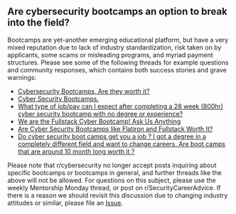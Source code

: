 ## Are cybersecurity bootcamps an option to break into the field?

Bootcamps are yet-another emerging educational platform, but have a very mixed reputation due to lack of industry standardization, risk taken on by applicants, some scams or misleading programs, and myriad payment structures. Please see some of the following threads for example questions and community responses, which contains both success stories and grave warnings:

* [Cybersecurity Bootcamps, Are they worth it?](https://www.reddit.com/r/cybersecurity/comments/o1ge3s/cybersecurity_bootcamps_are_they_worth_it/)
* [Cyber Security Bootcamps.](https://www.reddit.com/r/cybersecurity/comments/o4l04c/cyber_security_bootcamps/)
* [What type of job/pay can I expect after completing a 28 week (800hr) cyber security bootcamp with no degree or experience?](https://www.reddit.com/r/cybersecurity/comments/onuiol/what_type_of_jobpay_can_i_expect_after_completing/)
* [We are the Fullstack Cyber Bootcamp! Ask Us Anything](https://www.reddit.com/r/cybersecurity/comments/k59psc/we_are_the_fullstack_cyber_bootcamp_ask_us/)
* [Are Cyber Security Bootcamps like Flatiron and Fullstack Worth It?](https://www.reddit.com/r/cybersecurity/comments/kyunlb/are_cyber_security_bootcamps_like_flatiron_and/)
* [Do cyber security boot camps get you a job ? I got a degree in a completely different field and want to change careers. Are boot camps that are around 10 month long worth it ?](https://www.reddit.com/r/cybersecurity/comments/o01x40/do_cyber_security_boot_camps_get_you_a_job_i_got/)

Please note that r/cybersecurity no longer accept posts inquiring about specific bootcamps or bootcamps in general, and further threads like the above will not be allowed. For questions on this subject, please use the weekly Mentorship Monday thread, or post on r/SecurityCareerAdvice. If there is a reason we should revisit this discussion due to changing industry attitudes or similar, please file an [Issue](https://github.com/r-cybersecurity/faq/issues).